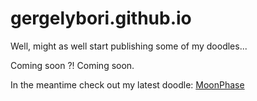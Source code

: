 # gergelybori.github.io
Well, might as well start publishing some of my doodles...

Coming soon ?! Coming soon.

In the meantime check out my latest doodle: [MoonPhase](/moonphase/moonphase.html)
